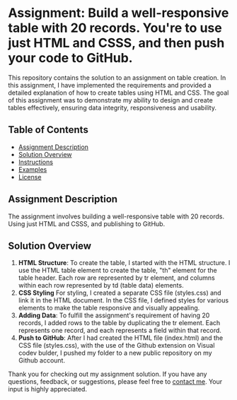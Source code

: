 # Assignment: Build a well-responsive table with 20 records. You're to use just HTML and CSSS, and then push your code to GitHub.

This repository contains the solution to an assignment on table creation. In this assignment, I have implemented the requirements and provided a detailed explanation of how to create tables using HTML and CSS. The goal of this assignment was to demonstrate my ability to design and create tables effectively, ensuring data integrity, responsiveness and usability.

## Table of Contents

- [Assignment Description](#assignment-description)
- [Solution Overview](#solution-overview)
- [Instructions](#instructions)
- [Examples](#examples)
- [License](#license)

## Assignment Description

The assignment involves building a well-responsive table with 20 records. Using just HTML and CSSS, and publishing to GitHub.

## Solution Overview
1. **HTML Structure**:
To create the table, I started with the HTML structure. I use the HTML table element to create the table, "th" element for the table header. Each row are represented by tr element, and columns within each row  represented by td (table data) elements.
2. **CSS Styling**
For styling, I created a separate CSS file (styles.css) and link it in the HTML document. In the CSS file, I defined styles for various elements to make the table responsive and visually appealing.
3. **Adding Data**:
To fulfill the assignment's requirement of having 20 records, I added rows to the table by duplicating the tr element. Each <tr> represents one record, and each <td> represents a field within that record.
4. **Push to GitHub**:
After I had created the HTML file (index.html) and the CSS file (styles.css), with the use of the Github extension on Visual codev bulder, I pushed my folder to a new public repository on my Github account.



Thank you for checking out my assignment solution. If you have any questions, feedback, or suggestions, please feel free to [contact me](mailto:babalola.hauyurmidey121@gmail.com). Your input is highly appreciated.
